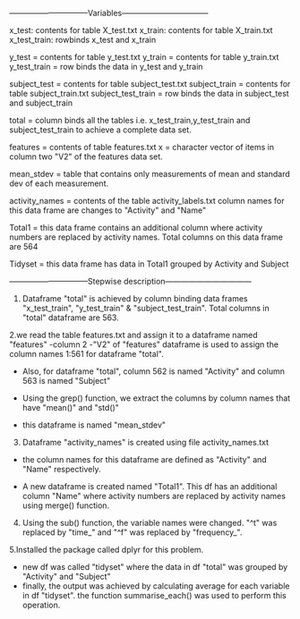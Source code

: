 ——————————Variables———————————

x_test: contents for table X_test.txt
x_train: contents for table X_train.txt
x_test_train: rowbinds x_test and x_train

y_test = contents for table y_test.txt
y_train = contents for table y_train.txt
y_test_train = row binds the data in y_test and y_train

subject_test = contents for table subject_test.txt
subject_train = contents for table subject_train.txt
subject_test_train = row binds the data in subject_test and subject_train

total = column binds all the tables i.e. x_test_train,y_test_train and subject_test_train to achieve a complete data set.


features = contents of table features.txt
x = character vector of items in column two "V2" of the features data set.

mean_stdev = table that contains only measurements of mean and standard dev of each measurement.

activity_names = contents of the table activity_labels.txt
column names for this data frame are changes to "Activity" and "Name"

Total1 = this data frame contains an additional column where activity numbers are replaced by activity names. Total columns on this data frame are 564

Tidyset = this data frame has data in Total1 grouped by Activity and Subject


——————————Stepwise description———————————

1. Dataframe "total" is achieved by column binding data frames "x_test_train", "y_test_train" & "subject_test_train". Total columns in "total" dataframe are 563.

2.we read the table features.txt and assign it to a dataframe named "features"
-column 2 -"V2" of "features" dataframe is used to assign the column names 1:561 for dataframe "total".

- Also, for dataframe "total", column 562 is named "Activity" and column 563 is named "Subject"

- Using the grep() function, we extract the columns  by column names that have "mean()" and "std()"
- this dataframe is named "mean_stdev"

3. Dataframe "activity_names" is created using file activity_names.txt

- the column names for this dataframe are defined as "Activity" and "Name" respectively.

- A new dataframe is created named "Total1". This df has an additional column "Name" where activity numbers are replaced by activity names using merge() function.

4. Using the sub() function, the variable names were changed. "^t" was replaced by "time_" and "^f" was replaced by "frequency_".

5.Installed the package called dplyr for this problem.
- new df was called "tidyset" where the data in df "total" was grouped by "Activity" and "Subject"
- finally, the output was achieved by calculating average for each variable in df "tidyset". the function summarise_each() was used to perform this operation.


  
